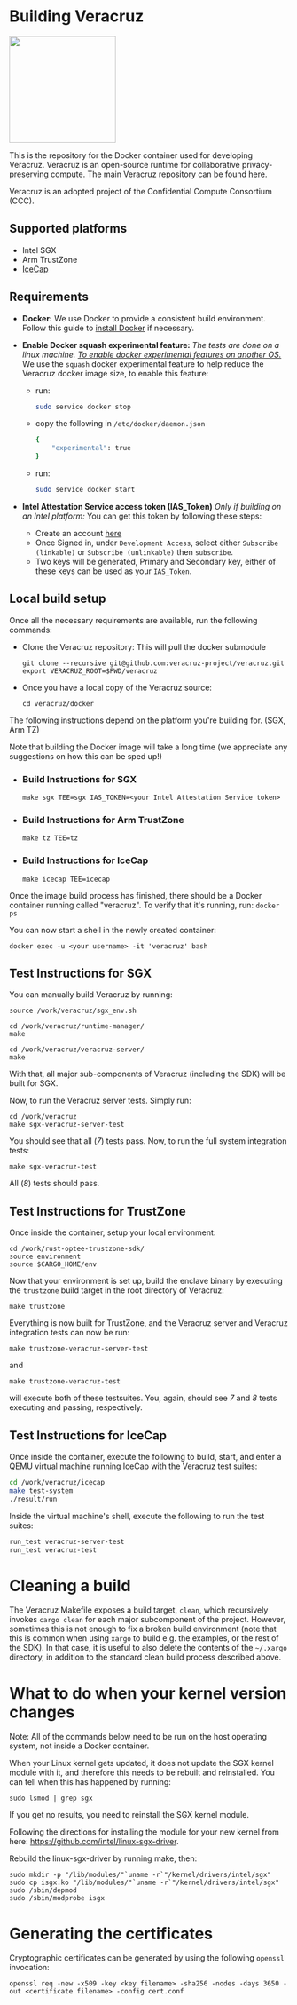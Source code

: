 # Building Veracruz

<img src = "https://confidentialcomputing.io/wp-content/uploads/sites/85/2019/08/cc_consortium-color.svg" width=192>

This is the repository for the Docker container used for developing Veracruz.
Veracruz is an open-source runtime for collaborative privacy-preserving compute.
The main Veracruz repository can be found [here](https://github.com/veracruz-project/veracruz).

Veracruz is an adopted project of the Confidential Compute Consortium (CCC).

## Supported platforms

- Intel SGX
- Arm TrustZone
- [IceCap](https://gitlab.com/arm-research/security/icecap/icecap)

## Requirements

- **Docker:** 
We use Docker to provide a consistent build environment.  Follow this guide to [install Docker](https://docs.docker.com/engine/install/) if necessary.
- **Enable Docker squash experimental feature:** *The tests are done on a linux machine. [To enable docker experimental features on another OS.](https://docs.docker.com/engine/reference/commandline/checkpoint_create/)*
We use the `squash` docker experimental feature to help reduce the Veracruz docker image size, to enable this feature:
    - run: 
        ```sh 
        sudo service docker stop
        ```
    - copy the following in `/etc/docker/daemon.json `
        ```sh
        {
            "experimental": true
        }
        ```
    - run:
        ```sh 
        sudo service docker start
        ```

- **Intel Attestation Service access token (IAS_Token)** *Only if building on an Intel platform:* 
You can get this token by following these steps: 
    - Create an account [here](https://api.portal.trustedservices.intel.com/EPID-attestation)
    - Once Signed in, under `Development Access`, select either `Subscribe (linkable)` or `Subscribe (unlinkable)` then `subscribe`.
    - Two keys will be generated, Primary and Secondary key, either of these keys can be used as your `IAS_Token`.


## Local build setup

Once all the necessary requirements are available, run the following commands:
- Clone the Veracruz repository: This will pull the docker submodule

    ```
    git clone --recursive git@github.com:veracruz-project/veracruz.git 
    export VERACRUZ_ROOT=$PWD/veracruz
    ```
- Once you have a local copy of the Veracruz source:

    ```
    cd veracruz/docker
    ```

The following instructions depend on the platform you're building for. (SGX, Arm TZ)

Note that building the Docker image will take a long time (we appreciate any suggestions on how this can be sped up!)

- ### Build Instructions for SGX
    ```
    make sgx TEE=sgx IAS_TOKEN=<your Intel Attestation Service token>
    ```
- ### Build Instructions for Arm TrustZone
    ```
    make tz TEE=tz
    ```

- ### Build Instructions for IceCap
    ```
    make icecap TEE=icecap
    ```

Once the image build process has finished, there should be a Docker container running called "veracruz". To verify that it's running, run: 
    ```
    docker ps
    ```
    
You can now start a shell in the newly created container:

```
docker exec -u <your username> -it 'veracruz' bash
```

## Test Instructions for SGX

You can manually build Veracruz by running:

```
source /work/veracruz/sgx_env.sh

cd /work/veracruz/runtime-manager/
make

cd /work/veracruz/veracruz-server/
make
```

With that, all major sub-components of Veracruz (including the SDK) will be built for SGX.

Now, to run the Veracruz server tests.  Simply run:

```
cd /work/veracruz
make sgx-veracruz-server-test
```

You should see that all (_7_) tests pass.  Now, to run the full system
integration tests:

```
make sgx-veracruz-test
```

All (_8_) tests should pass.

## Test Instructions for TrustZone

Once inside the container, setup your local environment:

```
cd /work/rust-optee-trustzone-sdk/
source environment
source $CARGO_HOME/env
```

Now that your environment is set up, build the enclave binary by executing the `trustzone` build target in the root directory of Veracruz:

```
make trustzone
```

Everything is now built for TrustZone, and the Veracruz server and Veracruz integration tests can now be run:

```
make trustzone-veracruz-server-test
```

and

```
make trustzone-veracruz-test
```

will execute both of these testsuites.  You, again, should see _7_ and _8_ tests executing and passing, respectively.

## Test Instructions for IceCap

Once inside the container, execute the following to build, start, and enter a
QEMU virtual machine running IceCap with the Veracruz test suites:

```sh
cd /work/veracruz/icecap
make test-system
./result/run
```

Inside the virtual machine's shell, execute the following to run the test
suites:

```sh
run_test veracruz-server-test
run_test veracruz-test
```

# Cleaning a build

The Veracruz Makefile exposes a build target, `clean`, which recursively
invokes `cargo clean` for each major subcomponent of the project.  However,
sometimes this is not enough to fix a broken build environment (note that this
is common when using `xargo` to build e.g. the examples, or the rest of the
SDK).  In that case, it is useful to also delete the contents of the
`~/.xargo` directory, in addition to the standard clean build process described
above.

# What to do when your kernel version changes

Note: All of the commands below need to be run on the host operating system,
not inside a Docker container.

When your Linux kernel gets updated, it does not update the SGX kernel module
with it, and therefore this needs to be rebuilt and reinstalled.  You can tell
when this has happened by running:

```
sudo lsmod | grep sgx
```

If you get no results, you need to reinstall the SGX kernel module.

Following the directions for installing the module for your new kernel from
here: https://github.com/intel/linux-sgx-driver.

Rebuild the linux-sgx-driver by running make, then:

```
sudo mkdir -p "/lib/modules/"`uname -r`"/kernel/drivers/intel/sgx"
sudo cp isgx.ko "/lib/modules/"`uname -r`"/kernel/drivers/intel/sgx"
sudo /sbin/depmod
sudo /sbin/modprobe isgx
```

# Generating the certificates

Cryptographic certificates can be generated by using the following `openssl`
invocation:

```
openssl req -new -x509 -key <key filename> -sha256 -nodes -days 3650 -out <certificate filename> -config cert.conf 
```
